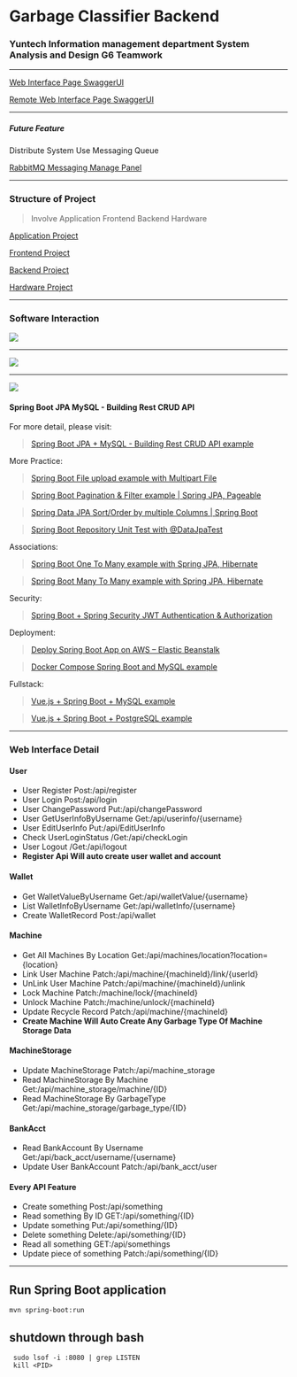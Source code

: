 # Garbage Classifier Backend
### Yuntech Information management department System Analysis and Design G6 Teamwork

----

[Web Interface Page SwaggerUI](http://localhost:8080/swagger-ui/index.html)

[Remote Web Interface Page SwaggerUI](http://140.125.207.230:8080/swagger-ui/index.html)

----

##### Future Feature

Distribute System Use Messaging Queue

[RabbitMQ Messaging Manage Panel](http://140.125.207.230:15672/)

----

### Structure of Project

> Involve Application Frontend Backend Hardware

[Application Project](https://github.com/lavender0526/Garbage_Classifier_App)

[Frontend Project](https://github.com/fan9704/Garbage_Classifier_Frontend)

[Backend Project](https://github.com/fan9704/Garbage_Classifier_Backend)

[Hardware Project](https://github.com/fan9704/Garbage_Classifier_Hardware)

----

### Software Interaction


![](https://imgdb.net/storage/uploads/164f2fed45f5fcc8494eb9cf7d0856cc2f7d8700ab468a2cdfa540cccc622763.png)

----

![](https://imgdb.net/storage/uploads/8904403f2b093016211626b8dc27a9107a9dc7fea222ef486cdddf2189ce4e41.png)

----

![](https://imgdb.net/storage/uploads/ae3a9af130234554cd6a0b53b1fd118ec4e5a6bea284110905d53620c01132e0.png)

#### Spring Boot JPA MySQL - Building Rest CRUD API

For more detail, please visit:
> [Spring Boot JPA + MySQL - Building Rest CRUD API example](https://www.bezkoder.com/spring-boot-jpa-crud-rest-api/)

More Practice:
> [Spring Boot File upload example with Multipart File](https://www.bezkoder.com/spring-boot-file-upload/)

> [Spring Boot Pagination & Filter example | Spring JPA, Pageable](https://www.bezkoder.com/spring-boot-pagination-filter-jpa-pageable/)

> [Spring Data JPA Sort/Order by multiple Columns | Spring Boot](https://www.bezkoder.com/spring-data-sort-multiple-columns/)

> [Spring Boot Repository Unit Test with @DataJpaTest](https://www.bezkoder.com/spring-boot-unit-test-jpa-repo-datajpatest/)

Associations:
> [Spring Boot One To Many example with Spring JPA, Hibernate](https://www.bezkoder.com/jpa-one-to-many/)

> [Spring Boot Many To Many example with Spring JPA, Hibernate](https://www.bezkoder.com/jpa-many-to-many/)

Security:
> [Spring Boot + Spring Security JWT Authentication & Authorization](https://www.bezkoder.com/spring-boot-jwt-authentication/)

Deployment:
> [Deploy Spring Boot App on AWS – Elastic Beanstalk](https://bezkoder.com/deploy-spring-boot-aws-eb/)

> [Docker Compose Spring Boot and MySQL example](https://www.bezkoder.com/docker-compose-spring-boot-mysql/)

Fullstack:
> [Vue.js + Spring Boot + MySQL example](https://bezkoder.com/spring-boot-vue-js-mysql/)

> [Vue.js + Spring Boot + PostgreSQL example](https://bezkoder.com/spring-boot-vue-js-postgresql/)

----

### Web Interface Detail
#### User
- User Register Post:/api/register
- User Login Post:/api/login
- User ChangePassword Put:/api/changePassword
- User GetUserInfoByUsername Get:/api/userinfo/{username}
- User EditUserInfo Put:/api/EditUserInfo
- Check UserLoginStatus /Get:/api/checkLogin
- User Logout /Get:/api/logout
- **Register Api Will auto create user wallet and account**
#### Wallet
- Get WalletValueByUsername Get:/api/walletValue/{username}
- List WalletInfoByUsername Get:/api/walletInfo/{username}
- Create WalletRecord Post:/api/wallet
#### Machine
- Get All Machines By Location Get:/api/machines/location?location={location}
- Link User Machine Patch:/api/machine/{machineId}/link/{userId}
- UnLink User Machine Patch:/api/machine/{machineId}/unlink
- Lock Machine Patch:/machine/lock/{machineId}
- Unlock Machine Patch:/machine/unlock/{machineId}
- Update Recycle Record Patch:/api/machine/{machineId}
- **Create Machine Will Auto Create Any Garbage Type Of Machine Storage Data**
#### MachineStorage
- Update MachineStorage Patch:/api/machine_storage
- Read MachineStorage By Machine Get:/api/machine_storage/machine/{ID}
- Read MachineStorage By GarbageType Get:/api/machine_storage/garbage_type/{ID}
#### BankAcct
- Read BankAccount By Username Get:/api/back_acct/username/{username}
- Update User BankAccount Patch:/api/bank_acct/user
#### Every API Feature
- Create something Post:/api/something
- Read something By ID  GET:/api/something/{ID}
- Update something Put:/api/something/{ID}
- Delete something Delete:/api/something/{ID}
- Read all something GET:/api/somethings
- Update piece of something Patch:/api/something/{ID}

----

## Run Spring Boot application
```
mvn spring-boot:run
```

## shutdown through bash
```
 sudo lsof -i :8080 | grep LISTEN
 kill <PID>
```

